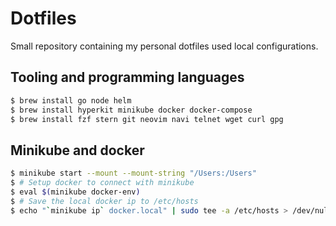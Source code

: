 # Dotfiles

Small repository containing my personal dotfiles used local configurations.

## Tooling and programming languages

```sh
$ brew install go node helm
$ brew install hyperkit minikube docker docker-compose
$ brew install fzf stern git neovim navi telnet wget curl gpg
```

## Minikube and docker

```sh
$ minikube start --mount --mount-string "/Users:/Users"
$ # Setup docker to connect with minikube
$ eval $(minikube docker-env)
$ # Save the local docker ip to /etc/hosts
$ echo "`minikube ip` docker.local" | sudo tee -a /etc/hosts > /dev/null
```


